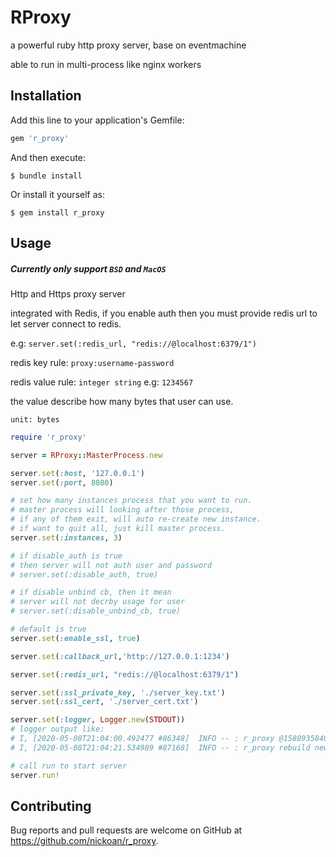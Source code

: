 # RProxy

a powerful ruby http proxy server, base on eventmachine

able to run in multi-process like nginx workers
## Installation

Add this line to your application's Gemfile:

```ruby
gem 'r_proxy'
```

And then execute:

    $ bundle install

Or install it yourself as:

    $ gem install r_proxy

## Usage

##### Currently only support `BSD` and `MacOS`

Http and Https proxy server

integrated with Redis, if you enable auth then you must provide redis url
to let server connect to redis.

e.g: `server.set(:redis_url, "redis://@localhost:6379/1")`

redis key rule: `proxy:username-password`

redis value rule: `integer string` e.g: `1234567`

the value describe how many bytes that user can use. 

`unit: bytes`

```ruby
require 'r_proxy'

server = RProxy::MasterProcess.new

server.set(:host, '127.0.0.1')
server.set(:port, 8080)

# set how many instances process that you want to run.
# master process will looking after those process,
# if any of them exit, will auto re-create new instance.
# if want to quit all, just kill master process.
server.set(:instances, 3)

# if disable_auth is true
# then server will not auth user and password
# server.set(:disable_auth, true)

# if disable unbind cb, then it mean
# server will not decrby usage for user
# server.set(:disable_unbind_cb, true)

# default is true 
server.set(:enable_ssl, true) 

server.set(:callback_url,'http://127.0.0.1:1234')

server.set(:redis_url, "redis://@localhost:6379/1")

server.set(:ssl_private_key, './server_key.txt')
server.set(:ssl_cert, './server_cert.txt')

server.set(:logger, Logger.new(STDOUT))
# logger output like:
# I, [2020-05-08T21:04:00.492477 #86348]  INFO -- : r_proxy @1588935840 process start....
# I, [2020-05-08T21:04:21.534989 #87168]  INFO -- : r_proxy rebuild new instance replace @1588935861....

# call run to start server
server.run!
```

## Contributing

Bug reports and pull requests are welcome on GitHub at https://github.com/nickoan/r_proxy.

